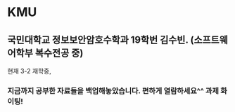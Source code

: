 # KMU
## 국민대학교 정보보안암호수학과 19학번 김수빈. (소프트웨어학부 복수전공 중)
현재 3-2 재학중, 
### 지금까지 공부한 자료들을 백업해놓았습니다. 편하게 열람하세요^^ 과제 화이팅! 

